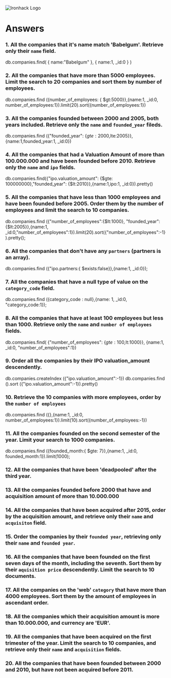 ![Ironhack Logo](https://i.imgur.com/1QgrNNw.png)

# Answers

### 1. All the companies that it's name match 'Babelgum'. Retrieve only their `name` field.

db.companies.find( { name:"Babelgum" }, { name:1,  _id:0 } )

### 2. All the companies that have more than 5000 employees. Limit the search to 20 companies and sort them by **number of employees**.

db.companies.find ({number_of_employees: {  $gt:5000}},{name:1,  _id:0, number_of_employees:1}).limit(20).sort({number_of_employees:1})

### 3. All the companies founded between 2000 and 2005, both years included. Retrieve only the `name` and `founded_year` fileds.

db.companies.find ({"founded_year": {$gte:2000,$lte:2005}},{name:1,founded_year:1,  _id:0})

### 4. All the companies that had a Valuation Amount of more than 100.000.000 and have been founded before 2010. Retrieve only the `name` and `ipo` fields.

db.companies.find({"ipo.valuation_amount": {$gte: 100000000},"founded_year": {$lt:2010}},{name:1,ipo:1,  _id:0}).pretty()

### 5. All the companies that have less than 1000 employees and have been founded before 2005. Order them by the number of employees and limit the search to 10 companies.

db.companies.find ({"number_of_employees":{$lt:1000}, "founded_year":{$lt:2005}},{name:1,  _id:0,"number_of_employees":1}).limit(20).sort({"number_of_employees":-1}).pretty();

### 6. All the companies that don't have any `partners` (partners is an array).

db.companies.find ({"ipo.partners:{ $exists:false}},{name:1,  _id:0});

### 7. All the companies that have a null type of value on the `category_code` field.

db.companies.find ({category_code : null},{name: 1,  _id:0, "category_code:1});

### 8. All the companies that have at least 100 employees but less than 1000. Retrieve only the `name` and `number of employees` fields.

db.companies.find( {"number_of_employees": {$gte:100,$lt:1000}}, {name:1,  _id:0, "number_of_employees":1})

### 9. Order all the companies by their IPO valuation_amount descendently.

db.companies.createIndex ({"ipo.valuation_amount":-1})
db.companies.find ().sort ({"ipo.valuation_amount":-1}).pretty()

### 10. Retrieve the 10 companies with more employees, order by the `number of employees`

db.companies.find ({},{name:1,  _id:0, number_of_employees:1}).limit(10).sort({number_of_employees:-1})

### 11. All the companies founded on the second semester of the year. Limit your search to 1000 companies.

db.companies.find ({founded_month:{ $gte: 7}},{name:1,  _id:0, founded_month:1}).limit(1000);

### 12. All the companies that have been 'deadpooled' after the third year.

<!-- Your Code Goes Here -->

### 13. All the companies founded before 2000 that have and acquisition amount of more than 10.000.000

<!-- Your Code Goes Here -->

### 14. All the companies that have been acquired after 2015, order by the acquisition amount, and retrieve only their `name` and `acquisiton` field.

<!-- Your Code Goes Here -->

### 15. Order the companies by their `founded year`, retrieving only their `name` and `founded year`.

<!-- Your Code Goes Here -->

### 16. All the companies that have been founded on the first seven days of the month, including the seventh. Sort them by their `aquisition price` descendently. Limit the search to 10 documents.

<!-- Your Code Goes Here -->

### 17. All the companies on the 'web' `category` that have more than 4000 employees. Sort them by the amount of employees in ascendant order.

<!-- Your Code Goes Here -->

### 18. All the companies which their acquisition amount is more than 10.000.000, and currency are 'EUR'.

<!-- Your Code Goes Here -->

### 19. All the companies that have been acquired on the first trimester of the year. Limit the search to 10 companies, and retrieve only their `name` and `acquisition` fields.

<!-- Your Code Goes Here -->

### 20. All the companies that have been founded between 2000 and 2010, but have not been acquired before 2011.

<!-- Your Code Goes Here -->
